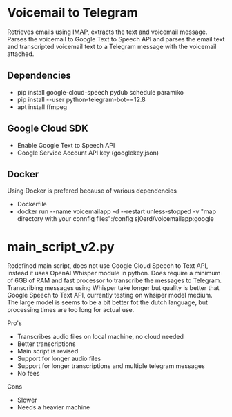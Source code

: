 
# Voicemail to Telegram

Retrieves emails using IMAP, extracts the text and voicemail message. Parses the voicemail to Google Text to Speech API and parses the email text and transcripted voicemail text to a Telegram message with the voicemail attached.

## Dependencies 
- pip install google-cloud-speech pydub schedule paramiko
- pip install --user python-telegram-bot==12.8
- apt install ffmpeg

## Google Cloud SDK
- Enable Google Text to Speech API
- Google Service Account API key (googlekey.json)

## Docker

Using Docker is prefered because of various dependencies
- Dockerfile
- docker run --name voicemailapp -d --restart unless-stopped -v "map directory with your connfig files":/config sj0erd/voicemailapp:google


# main_script_v2.py

Redefined main script, does not use Google Cloud Speech to Text API, instead it uses OpenAI Whisper module in python. Does require a minimum of 6GB of RAM and fast processor to transcribe the messages to Telegram. Transcribing messages using Whisper take longer but quality is better that Google Speech to Text API, currently testing on whsiper model medium. The large model is seems to be a bit better fot the dutch language, but processing times are too long for actual use. 

Pro's
- Transcribes audio files on local machine, no cloud needed
- Better transcriptions
- Main script is revised
- Support for longer audio files
- Support for longer transcriptions and multiple telegram messages
- No fees

Cons
- Slower
- Needs a heavier machine

